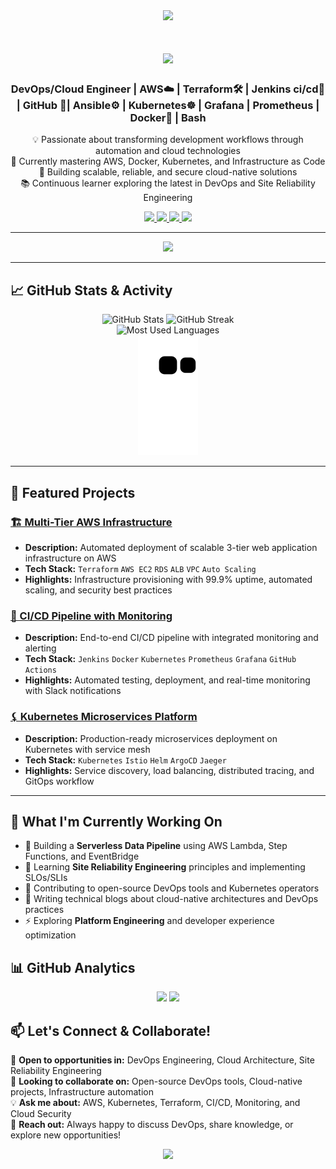 <div align="center">
  <img src="https://capsule-render.vercel.app/api?type=waving&color=gradient&height=100&section=header&animation=fadeIn" />
</div>

<h1 align="center">
  <img src="https://readme-typing-svg.herokuapp.com/?font=Inter&size=32&center=true&vCenter=true&width=500&height=70&color=4493F8&duration=4000&lines=Hi+There!+👋;+I'm+Shishant+Kanojia!;DevOps+Enthusiast;Cloud+Explorer;" />
</h1>

<h3 align="center">DevOps/Cloud Engineer | AWS☁️ | Terraform🛠️ | Jenkins ci/cd🚀 | GitHub 🔗| Ansible⚙️ | Kubernetes☸️ | Grafana | Prometheus | Docker🐳 | Bash</h3>

<p align="center">
  💡 Passionate about transforming development workflows through automation and cloud technologies<br/>
  🌱 Currently mastering AWS, Docker, Kubernetes, and Infrastructure as Code<br/>
  🎯 Building scalable, reliable, and secure cloud-native solutions<br/>
  📚 Continuous learner exploring the latest in DevOps and Site Reliability Engineering
</p>

<div align="center">
  <a href="https://www.linkedin.com/in/shishant-kanojia">
    <img src="https://img.shields.io/badge/LinkedIn-0077B5?style=for-the-badge&logo=linkedin&logoColor=white" />
  </a>
  <a href="mailto:shishantsingh80@gmail.com">
    <img src="https://img.shields.io/badge/Gmail-D14836?style=for-the-badge&logo=gmail&logoColor=white" />
  </a>
  <a href="https://github.com/Shishant90">
    <img src="https://img.shields.io/badge/GitHub-100000?style=for-the-badge&logo=github&logoColor=white" />
  </a>
  <a href="https://twitter.com/ShishantK">
    <img src="https://img.shields.io/badge/Twitter-1DA1F2?style=for-the-badge&logo=twitter&logoColor=white" />
  </a>
</div>

---

<div align="center">
  <img src="https://skillicons.dev/icons?i=aws,terraform,ansible,jenkins,githubactions,docker,kubernetes,helm,grafana,prometheus,bash,yaml,mysql,postgresql,git,linux,nginx,vscode" />
</div>

---

## 📈 GitHub Stats & Activity

<div align="center">
  <img width="400" src="https://github-readme-stats.vercel.app/api?username=Shishant90&show_icons=true&theme=transparent&rank_icon=github&hide_title=true" alt="GitHub Stats" />
  <img width="400" src="https://github-readme-streak-stats.herokuapp.com/?user=Shishant90&theme=transparent&border_radius=10" alt="GitHub Streak" />
</div>

<div align="center">
  <img src="https://github-readme-stats.vercel.app/api/top-langs/?username=Shishant90&layout=compact&theme=transparent&border_radius=10" alt="Most Used Languages" />
</div>

<div align="center">
  <img src="https://github.com/Shishant90/Shishant90/blob/output/github-contribution-grid-snake.svg" alt="Snake Game" />
</div>

---

## 🚀 Featured Projects

### [🏗️ Multi-Tier AWS Infrastructure](https://github.com/Shishant90/aws-terraform-infrastructure)
- **Description:** Automated deployment of scalable 3-tier web application infrastructure on AWS
- **Tech Stack:** `Terraform` `AWS EC2` `RDS` `ALB` `VPC` `Auto Scaling`
- **Highlights:** Infrastructure provisioning with 99.9% uptime, automated scaling, and security best practices

### [🔄 CI/CD Pipeline with Monitoring](https://github.com/Shishant90/devops-pipeline)
- **Description:** End-to-end CI/CD pipeline with integrated monitoring and alerting
- **Tech Stack:** `Jenkins` `Docker` `Kubernetes` `Prometheus` `Grafana` `GitHub Actions`
- **Highlights:** Automated testing, deployment, and real-time monitoring with Slack notifications

### [⚸️ Kubernetes Microservices Platform](https://github.com/Shishant90/k8s-microservices)
- **Description:** Production-ready microservices deployment on Kubernetes with service mesh
- **Tech Stack:** `Kubernetes` `Istio` `Helm` `ArgoCD` `Jaeger`
- **Highlights:** Service discovery, load balancing, distributed tracing, and GitOps workflow

---

## 🎯 What I'm Currently Working On

- 🔭 Building a **Serverless Data Pipeline** using AWS Lambda, Step Functions, and EventBridge
- 🌱 Learning **Site Reliability Engineering** principles and implementing SLOs/SLIs
- 👯 Contributing to open-source DevOps tools and Kubernetes operators
- 💬 Writing technical blogs about cloud-native architectures and DevOps practices
- ⚡ Exploring **Platform Engineering** and developer experience optimization

## 📊 GitHub Analytics

<div align="center">
  <img height="180em" src="https://github-readme-stats.vercel.app/api?username=Shishant90&show_icons=true&theme=tokyonight&include_all_commits=true&count_private=true"/>
  <img height="180em" src="https://github-readme-stats.vercel.app/api/top-langs/?username=Shishant90&layout=compact&langs_count=8&theme=tokyonight"/>
</div>

## 📫 Let's Connect & Collaborate!

💼 **Open to opportunities in:** DevOps Engineering, Cloud Architecture, Site Reliability Engineering<br/>
🤝 **Looking to collaborate on:** Open-source DevOps tools, Cloud-native projects, Infrastructure automation<br/>
💡 **Ask me about:** AWS, Kubernetes, Terraform, CI/CD, Monitoring, and Cloud Security<br/>
📧 **Reach out:** Always happy to discuss DevOps, share knowledge, or explore new opportunities!

<div align="center">
  <img src="https://capsule-render.vercel.app/api?type=waving&color=gradient&height=100&section=footer&animation=fadeIn" />
</div>